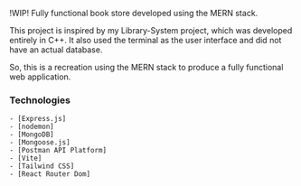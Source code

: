 !WIP! Fully functional book store developed using the MERN stack.

This project is inspired by my Library-System project, which was developed entirely in C++. It also used the terminal as the user interface and did not have an actual database.

So, this is a recreation using the MERN stack to produce a fully functional web application.

### Technologies

```
- [Express.js]
- [nodemon]
- [MongoDB]
- [Mongoose.js]
- [Postman API Platform]
- [Vite]
- [Tailwind CSS]
- [React Router Dom]
```